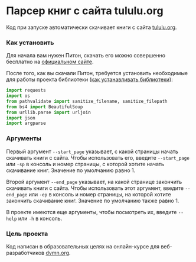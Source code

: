 # Парсер книг с сайта tululu.org
Код при запуске автоматически скачивает книги с сайта [tululu.org](http://tululu.org/).
### Как установить
Для начала вам нужен Питон, скачать его можно совершенно бесплатно на [официальном сайте](https://www.python.org/).

После того, как вы скачали Питон, требуется установить необходимые для работы проекта библиотеки ([как устанавливать библиотеки](https://pythonworld.ru/osnovy/pip.html)):
```python
import requests
import os
from pathvalidate import sanitize_filename, sanitize_filepath
from bs4 import BeautifulSoup
from urllib.parse import urljoin
import json
import argparse
```
### Аргументы
Первый аргумент `--start_page` указывает, с какой страницы начать скачивать книги с сайта. Чтобы использовать его, введите `--start_page` или `-sp` в консоль и номер страницы, с которой хотите начать скачивание книг. Значение по умолчанию равно 1.

Второй аргумент `--end_page` указывает, на какой странице закончить скачивать книги с сайта. Чтобы использовать этот аргумент, введите `--end_page` или `-ep` в консоль и номер страницы, на которой хотите закончить скачивание книг. Значение по умолчанию также равно 1.

В проекте имеются еще аргументы, чтобы посмотреть их, введите `--help` или `-h` в консоль.
### Цель проекта
Код написан в образовательных целях на онлайн-курсе для веб-разработчиков [dvmn.org](https://dvmn.org/).
